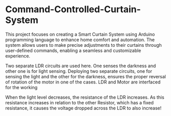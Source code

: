 # Command-Controlled-Curtain-System

This project focuses on creating a Smart Curtain System using Arduino programming language to enhance home comfort and automation. The system allows users to make precise adjustments to their curtains through user-defined commands, enabling a seamless and customizable experience.

Two separate LDR circuits are used here. One senses the darkness and other one is for light sensing. Deploying two separate circuits, one for sensing the light and the other for the darkness, ensures the proper reversal of rotation of the motor in one of the cases.
LDR and Motor are interfaced for the working

When the light level decreases, the resistance of the LDR increases. As this resistance increases in relation to the other Resistor, which has a fixed resistance, it causes the voltage dropped across the LDR to also increase!


